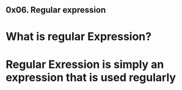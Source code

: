 ## 0x06. Regular expression
# What is regular Expression?
# Regular Exression is simply an expression that is used regularly
